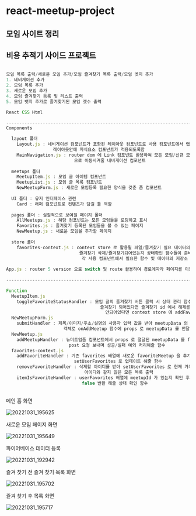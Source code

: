 # react-meetup-project
## 모임 사이트 정리

## 비용 추적기 사이드 프로젝트

```js

모임 목록 출력/새로운 모임 추가/모임 즐겨찾기 목록 출력/모임 벳지 추가
1. 네비게이션 추가
2. 모임 목록 추가
3. 새로운 모임 추가
4. 모임 즐겨찾기 등록 및 리스트 출력
5. 모임 뱃지 추가로 즐겨찾기된 모임 갯수 출력

React CSS Html

---------------------------------------------------------------------------------------------
Components

  layout 폴더 
    Layout.js : 네비게이션 컴포넌트가 포함된 레이아웃 컴포넌트로 사용 컴포넌트에서 랩핑하면
                  레이아웃안에 자식요소 컴포넌트가 적용되도록함
    MainNavigation.js : router dom 에 Link 컴포넌트 활용하여 모든 모임/신규 모임 등록/즐겨찾기 목록
                          으로 이동시켜줄 네비게이션 컴포넌트
                          
  meetups 폴더
    MeetupItem.js : 모임 글 아이템 컴포넌트
    MeetupList.js : 모임 글 목록 컴포넌트
    NewMeetupForm.js : 새로운 모임등록 필요한 양식을 갖춘 폼 컴포넌트
    
  UI 폴더 : 유저 인터페이스 관련
    Card : 래퍼 컴포넌트로 컨텐츠가 담길 틀 역할
    
  pages 폴더 : 실질적으로 보여질 페이지 폴더
    AllMeetups.js : 해당 컴포넌트는 모든 모임들을 로딩하고 표시
    Favorites.js : 즐겨찾기 등록된 모임들을 볼 수 있는 페이지
    NewMeetup.js : 새로운 모임을 추가할 페이지 
    
  store 폴더
    favorites-context.js : context store 로 활용될 파일/즐겨찾기 필요 데이터의 초기값/즐겨찾기 추가/
                            즐겨찾기 삭제/즐겨찾기되어있는지 상태확인 함수들이 준비되어있으며 
                             각 사용 컴포넌트에서 필요한 함수 및 데이터의 저장소
                             
App.js : router 5 version 으로 switch 및 route 활용하여 경로에따라 페이지를 이동시켜줄 컴포넌트
  
---------------------------------------------------------------------------------------------    

Function
  MeetupItem.js
    toggleFavoriteStatusHandler : 모임 글의 즐겨찾기 버튼 클릭 시 상태 관리 함수이며
                                    즐겨찾기 되어있다면 즐겨찾기 id 에서 해제를/
                                      안되어있다면 context store 에 addFavorite 접근하여 즐찾 추가해줄 함수
  NewMeetupForm.js
    submitHandler : 제목/이미지/주소/설명의 사용자 입력 값을 받아 meetupData 의
                      객체로 onAddMeetup 함수에 props 로 meetupData 를 전달해줄 함수
  NewMeetup.js
    addMeetupHandler : 뉴미트업폼 컴포넌트에서 props 로 절달된 meetupData 를 fetch method 로 데이터 서버에
                        post 요청 보내며 성공/실패 예외 처리해줄 함수
  favorites-context.js
    addFavoriteHandler : 기존 favorites 배열에 새로운 favoriteMeetup 을 추가 후 
                          setUserFavorites 로 업데이트 해줄 함수
    removeFavoriteHandler : 삭제할 아이디를 받아 setUserFavorites 로 현재 가지고있는 아이디들과 삭제할 글의
                              아이디와 같지 않은 모든 목록 출력
    itemIsFavoriteHandler : userFavorites 배열에 meetupId 가 있는지 확인 후 some method 로 있으면 true, 없으면 
                             false 반환 해줄 상태 확인 함수
                             
```

메인 홈 화면

![20221031_195625](https://user-images.githubusercontent.com/75942405/198992745-c2f8f920-3cdd-429f-8d94-6104c016a891.png)

새로운 모임 페이지 화면

![20221031_195649](https://user-images.githubusercontent.com/75942405/198992777-519a9285-c27e-450c-a6f9-432dc384b67d.png)

파이어베이스 데이터 등록

![20221031_192942](https://user-images.githubusercontent.com/75942405/198992793-fa71559a-7227-4eed-a1ba-b3274388db21.png)

즐겨 찾기 전 즐겨 찾기 목록 화면

![20221031_195702](https://user-images.githubusercontent.com/75942405/198992849-ec2c9962-5522-4789-aff3-ad8d5e9a0cc4.png)

즐겨 찾기 후 목록 화면

![20221031_195717](https://user-images.githubusercontent.com/75942405/198992830-00c6f074-0e71-4efb-a89f-d2839311d950.png)
